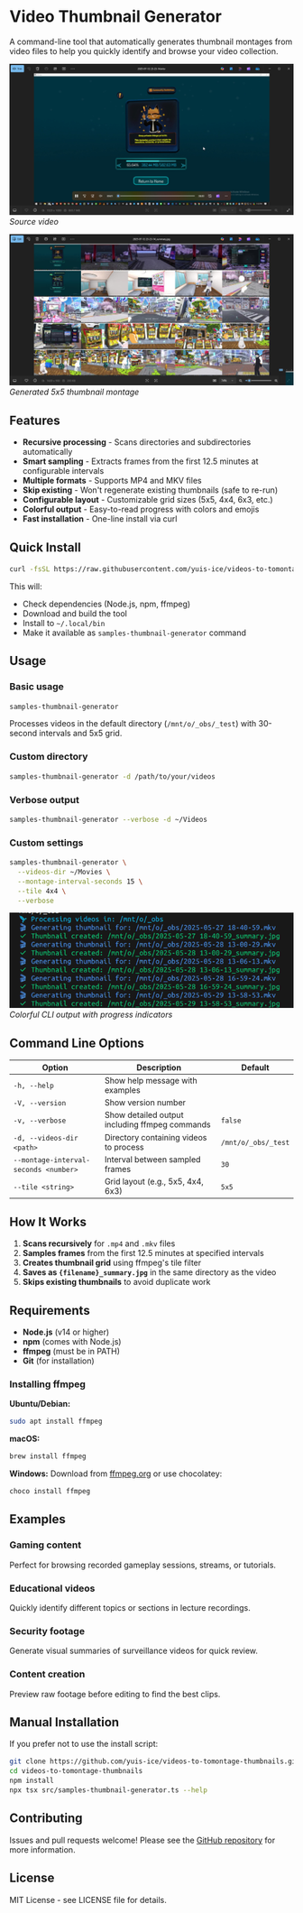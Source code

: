 # Video Thumbnail Generator

A command-line tool that automatically generates thumbnail montages from video files to help you quickly identify and browse your video collection.

![Example Video](screenshot-video.png)
*Source video*

![Generated Montage](screenshot-montage.png)
*Generated 5x5 thumbnail montage*

## Features

- **Recursive processing** - Scans directories and subdirectories automatically
- **Smart sampling** - Extracts frames from the first 12.5 minutes at configurable intervals
- **Multiple formats** - Supports MP4 and MKV files
- **Skip existing** - Won't regenerate existing thumbnails (safe to re-run)
- **Configurable layout** - Customizable grid sizes (5x5, 4x4, 6x3, etc.)
- **Colorful output** - Easy-to-read progress with colors and emojis
- **Fast installation** - One-line install via curl

## Quick Install

```bash
curl -fsSL https://raw.githubusercontent.com/yuis-ice/videos-to-tomontage-thumbnails/master/install.sh | bash
```

This will:
- Check dependencies (Node.js, npm, ffmpeg)
- Download and build the tool
- Install to `~/.local/bin`
- Make it available as `samples-thumbnail-generator` command

## Usage

### Basic usage
```bash
samples-thumbnail-generator
```
Processes videos in the default directory (`/mnt/o/_obs/_test`) with 30-second intervals and 5x5 grid.

### Custom directory
```bash
samples-thumbnail-generator -d /path/to/your/videos
```

### Verbose output
```bash
samples-thumbnail-generator --verbose -d ~/Videos
```

### Custom settings
```bash
samples-thumbnail-generator \
  --videos-dir ~/Movies \
  --montage-interval-seconds 15 \
  --tile 4x4 \
  --verbose
```

![CLI Output](screenshot-cli.png)
*Colorful CLI output with progress indicators*

## Command Line Options

| Option | Description | Default |
|--------|-------------|---------|
| `-h, --help` | Show help message with examples | |
| `-V, --version` | Show version number | |
| `-v, --verbose` | Show detailed output including ffmpeg commands | `false` |
| `-d, --videos-dir <path>` | Directory containing videos to process | `/mnt/o/_obs/_test` |
| `--montage-interval-seconds <number>` | Interval between sampled frames | `30` |
| `--tile <string>` | Grid layout (e.g., 5x5, 4x4, 6x3) | `5x5` |

## How It Works

1. **Scans recursively** for `.mp4` and `.mkv` files
2. **Samples frames** from the first 12.5 minutes at specified intervals
3. **Creates thumbnail grid** using ffmpeg's tile filter
4. **Saves as `{filename}_summary.jpg`** in the same directory as the video
5. **Skips existing thumbnails** to avoid duplicate work

## Requirements

- **Node.js** (v14 or higher)
- **npm** (comes with Node.js)
- **ffmpeg** (must be in PATH)
- **Git** (for installation)

### Installing ffmpeg

**Ubuntu/Debian:**
```bash
sudo apt install ffmpeg
```

**macOS:**
```bash
brew install ffmpeg
```

**Windows:**
Download from [ffmpeg.org](https://ffmpeg.org/download.html) or use chocolatey:
```bash
choco install ffmpeg
```

## Examples

### Gaming content
Perfect for browsing recorded gameplay sessions, streams, or tutorials.

### Educational videos
Quickly identify different topics or sections in lecture recordings.

### Security footage
Generate visual summaries of surveillance videos for quick review.

### Content creation
Preview raw footage before editing to find the best clips.

## Manual Installation

If you prefer not to use the install script:

```bash
git clone https://github.com/yuis-ice/videos-to-tomontage-thumbnails.git
cd videos-to-tomontage-thumbnails
npm install
npx tsx src/samples-thumbnail-generator.ts --help
```

## Contributing

Issues and pull requests welcome! Please see the [GitHub repository](https://github.com/yuis-ice/videos-to-tomontage-thumbnails) for more information.

## License

MIT License - see LICENSE file for details.